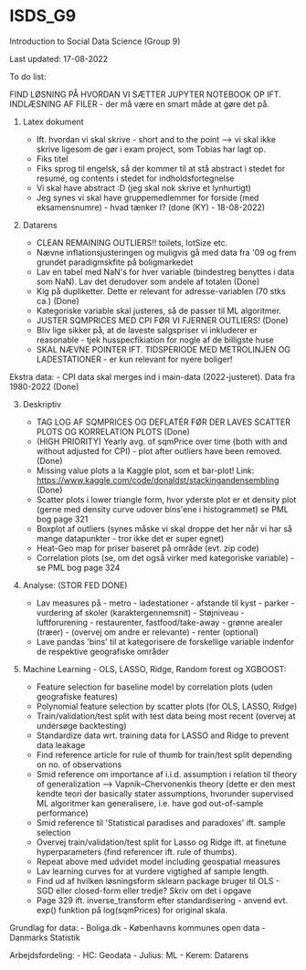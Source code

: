# ISDS_G9
Introduction to Social Data Science (Group 9)

Last updated: 17-08-2022

To do list:

FIND LØSNING PÅ HVORDAN VI SÆTTER JUPYTER NOTEBOOK OP IFT. INDLÆSNING AF FILER - der må være en smart måde at gøre det på.

1. Latex dokument
	- Ift. hvordan vi skal skrive - short and to the point --> vi skal ikke skrive ligesom de gør i exam project, som Tobias har lagt op.
	- Fiks titel
	- Fiks sprog til engelsk, så der kommer til at stå abstract i stedet for resumé, og contents i stedet for indholdsfortegnelse
	- Vi skal have abstract :D (jeg skal nok skrive et lynhurtigt)
	- Jeg synes vi skal have gruppemedlemmer for forside (med eksamensnumre) - hvad tænker I? (done (KY) - 18-08-2022)

2. Datarens
	- CLEAN REMAINING OUTLIERS!! toilets, lotSize etc.
	- Nævne inflationsjusteringen og muligvis gå med data fra '09 og frem grundet paradigmskfite på boligmarkedet
	- Lav en tabel med NaN's for hver variable (bindestreg benyttes i data som NaN). Lav det derudover som andele af totalen (Done)
	- Kig på dupliketter. Dette er relevant for adresse-variablen (70 stks ca.) (Done)
	- Kategoriske variable skal justeres, så de passer til ML algoritmer.
	- JUSTER SQMPRICES MED CPI FØR VI FJERNER OUTLIERS! (Done)
	- Bliv lige sikker på, at de laveste salgspriser vi inkluderer er reasonable - tjek husspecfikiation for nogle af de billigste huse
	- SKAL NÆVNE POINTER IFT. TIDSPERIODE MED METROLINJEN OG LADESTATIONER - er kun relevant for nyere boliger!

Ekstra data:
	- CPI data skal merges ind i main-data (2022-justeret). Data fra 1980-2022 (Done)

3. Deskriptiv
    - TAG LOG AF SQMPRICES OG DEFLATÉR FØR DER LAVES SCATTER PLOTS OG KORRELATION PLOTS (Done)
    - (HIGH PRIORITY) Yearly avg. of sqmPrice over time (both with and without adjusted for CPI) - plot after outliers have been removed. (Done)
    - Missing value plots a la Kaggle plot, som et bar-plot! Link: https://www.kaggle.com/code/donaldst/stackingandensembling (Done)
    - Scatter plots i lower triangle form, hvor yderste plot er et density plot (gerne med density curve udover bins'ene i histogrammet) se PML bog page 321
    - Boxplot af outliers (synes måske vi skal droppe det her når vi har så mange datapunkter - tror ikke det er super egnet)
    - Heat-Geo map for priser baseret på område (evt. zip code)
    - Correlation plots (se, om det også virker med kategoriske variable) - se PML bog page 324

4. Analyse: (STOR FED DONE)
    - Lav measures på 
            - metro
            - ladestationer
            - afstande til kyst
            - parker
            - vurdering af skoler (karaktergennemsnit) 
            - Støjniveau
            - luftforurening
            - restaurenter, fastfood/take-away
            - grønne arealer (træer)
            - (overvej om andre er relevante)
            - renter (optional)
    - Lave pandas 'bins' til at kategorisere de forskellige variable indenfor de respektive geografiske områder

5. Machine Learning - OLS, LASSO, Ridge, Random forest og XGBOOST:
    - Feature selection for baseline model by correlation plots (uden geografiske features)
    - Polynomial feature selection by scatter plots (for OLS, LASSO, Ridge)
    - Train/validation/test split with test data being most recent (overvej at undersøge backtesting)
    - Standardize data wrt. training data for LASSO and Ridge to prevent data leakage
    - Find reference article for rule of thumb for train/test split depending on no. of observations
    - Smid reference om importance af i.i.d. assumption i relation til theory of generalization --> Vapnik–Chervonenkis theory (dette er den mest kendte teori der basically stater assumptions, hvorunder supervised ML algoritmer kan generalisere, i.e. have god out-of-sample performance)
    - Smid reference til 'Statistical paradises and paradoxes' ift. sample selection
    - Overvej train/validation/test split for Lasso og Ridge ift. at finetune hyperparameters (find referencer ift. rule of thumbs).
    - Repeat above med udvidet model including geospatial measures
    - Lav learning curves for at vurdere vigtighed af sample length.
    - Find ud af hvilken løsningsform sklearn package bruger til OLS - SGD eller closed-form eller tredje? Skriv om det i opgave
    - Page 329 ift. inverse_transform efter standardisering - anvend evt. exp() funktion på log(sqmPrices) for original skala.

Grundlag for data:
    - Boliga.dk
    - Københavns kommunes open data
    - Danmarks Statistik

Arbejdsfordeling:
    - HC: Geodata
    - Julius: ML
    - Kerem: Datarens
